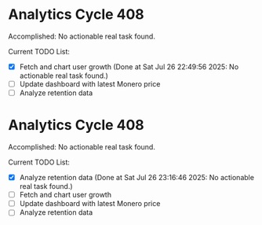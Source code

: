 # Analytics Cycle 408

Accomplished: No actionable real task found.

Current TODO List:

- [x] Fetch and chart user growth  (Done at Sat Jul 26 22:49:56 2025: No actionable real task found.)
- [ ] Update dashboard with latest Monero price
- [ ] Analyze retention data

# Analytics Cycle 408

Accomplished: No actionable real task found.

Current TODO List:

- [x] Analyze retention data  (Done at Sat Jul 26 23:16:46 2025: No actionable real task found.)
- [ ] Fetch and chart user growth
- [ ] Update dashboard with latest Monero price
- [ ] Analyze retention data